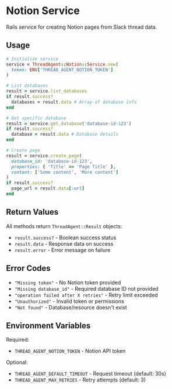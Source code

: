# Notion Service

Rails service for creating Notion pages from Slack thread data.

## Usage

```ruby
# Initialize service
service = ThreadAgent::Notion::Service.new(
  token: ENV['THREAD_AGENT_NOTION_TOKEN']
)

# List databases
result = service.list_databases
if result.success?
  databases = result.data # Array of database info
end

# Get specific database
result = service.get_database('database-id-123')
if result.success?
  database = result.data # Database details
end

# Create page
result = service.create_page(
  database_id: 'database-id-123',
  properties: { 'Title' => 'Page Title' },
  content: ['Some content', 'More content']
)
if result.success?
  page_url = result.data[:url]
end
```

## Return Values

All methods return `ThreadAgent::Result` objects:
- `result.success?` - Boolean success status
- `result.data` - Response data on success
- `result.error` - Error message on failure

## Error Codes

- `"Missing token"` - No Notion token provided
- `"Missing database_id"` - Required database ID not provided
- `"operation failed after X retries"` - Retry limit exceeded
- `"Unauthorized"` - Invalid token or permissions
- `"Not found"` - Database/resource doesn't exist

## Environment Variables

Required:
- `THREAD_AGENT_NOTION_TOKEN` - Notion API token

Optional:
- `THREAD_AGENT_DEFAULT_TIMEOUT` - Request timeout (default: 30s)
- `THREAD_AGENT_MAX_RETRIES` - Retry attempts (default: 3) 